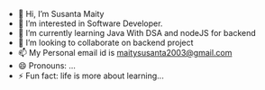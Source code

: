 - 👋 Hi, I’m Susanta Maity
- 👀 I’m interested in Software Developer.
- 🌱 I’m currently learning Java With DSA and nodeJS for backend
- 💞️ I’m looking to collaborate on backend project
- 📫 My Personal email id is maitysusanta2003@gmail.com
- 😄 Pronouns: ...
- ⚡ Fun fact: life is more about learning...

<!---
susantacemk/susantacemk is a ✨ special ✨ repository because its `README.md` (this file) appears on your GitHub profile.
You can click the Preview link to take a look at your changes.
--->
